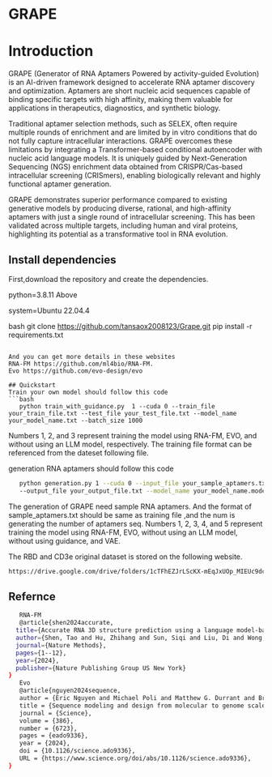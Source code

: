 # GRAPE

# Introduction
GRAPE (Generator of RNA Aptamers Powered by activity-guided Evolution) is an AI-driven framework designed to accelerate RNA aptamer discovery and optimization. Aptamers are short nucleic acid sequences capable of binding specific targets with high affinity, making them valuable for applications in therapeutics, diagnostics, and synthetic biology.

Traditional aptamer selection methods, such as SELEX, often require multiple rounds of enrichment and are limited by in vitro conditions that do not fully capture intracellular interactions. GRAPE overcomes these limitations by integrating a Transformer-based conditional autoencoder with nucleic acid language models. It is uniquely guided by Next-Generation Sequencing (NGS) enrichment data obtained from CRISPR/Cas-based intracellular screening (CRISmers), enabling biologically relevant and highly functional aptamer generation.

GRAPE demonstrates superior performance compared to existing generative models by producing diverse, rational, and high-affinity aptamers with just a single round of intracellular screening. This has been validated across multiple targets, including human and viral proteins, highlighting its potential as a transformative tool in RNA evolution.

## Install dependencies
First,download the repository and create the dependencies.

python=3.8.11 Above

system=Ubuntu 22.04.4

bash
   git clone https://github.com/tansaox2008123/Grape.git
   pip install -r requirements.txt
```

And you can get more details in these websites
RNA-FM https://github.com/ml4bio/RNA-FM.
Evo https://github.com/evo-design/evo

## Quickstart
Train your own model should follow this code
```bash
   python train_with_guidance.py  1 --cuda 0 --train_file your_train_file.txt --test_file your_test_file.txt --model_name your_model_name.txt --batch_size 1000
```
Numbers 1, 2, and 3 represent training the model using RNA-FM, EVO, and without using an LLM model, respectively.
The training file format can be referenced from the dateset following file.

generation RNA aptamers should follow this code
```bash
   python generation.py 1 --cuda 0 --input_file your_sample_aptamers.txt
   --output_file your_output_file.txt --model_name your_model_name.model --num 1000
```
The generation of GRAPE need sample RNA aptamers. And the format of sample_aptamers.txt should be same as training file ,and the num is generating the number of aptamers seq.
Numbers 1, 2, 3, 4, and 5 represent training the model using RNA-FM, EVO, without using an LLM model, without using guidance, and VAE.


The RBD and CD3e original dataset is stored on the following website.
```bash
https://drive.google.com/drive/folders/1cTFhEZJrLScKX-mEqJxUOp_MIEUc9dc1?usp=sharing
```
## Refernce
```bash
   RNA-FM
   @article{shen2024accurate,
  title={Accurate RNA 3D structure prediction using a language model-based deep learning approach},
  author={Shen, Tao and Hu, Zhihang and Sun, Siqi and Liu, Di and Wong, Felix and Wang, Jiuming and Chen, Jiayang and Wang, Yixuan and Hong, Liang and Xiao, Jin and others},
  journal={Nature Methods},
  pages={1--12},
  year={2024},
  publisher={Nature Publishing Group US New York}
}
   Evo
   @article{nguyen2024sequence,
   author = {Eric Nguyen and Michael Poli and Matthew G. Durrant and Brian Kang and Dhruva Katrekar and David B. Li and Liam J. Bartie and Armin W. Thomas and Samuel H. King and Garyk Brixi and Jeremy Sullivan and Madelena Y. Ng and Ashley Lewis and Aaron Lou and Stefano Ermon and Stephen A. Baccus and Tina Hernandez-Boussard and Christopher Ré and Patrick D. Hsu and Brian L. Hie },
   title = {Sequence modeling and design from molecular to genome scale with Evo},
   journal = {Science},
   volume = {386},
   number = {6723},
   pages = {eado9336},
   year = {2024},
   doi = {10.1126/science.ado9336},
   URL = {https://www.science.org/doi/abs/10.1126/science.ado9336},
}
```

